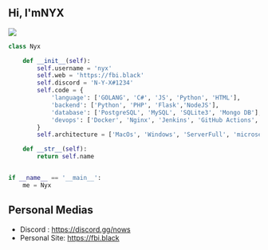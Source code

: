 ## Hi, I'mNYX
![](https://cdn.discordapp.com/attachments/1005074376531656715/1030773077933555752/Sans_titre.png)
```python
class Nyx

    def __init__(self):
        self.username = 'nyx'
        self.web = 'https://fbi.black'
        self.discord = '𝙽-𝚈-𝚇#1234'
        self.code = {
            'language': ['GOLANG', 'C#', 'JS', 'Python', 'HTML'],
            'backend': ['Python', 'PHP', 'Flask','NodeJS'],
            'database': ['PostgreSQL', 'MySQL', 'SQLite3', 'Mongo DB'],
            'devops': ['Docker', 'Nginx', 'Jenkins', 'GitHub Actions', 'AWS', 'Heroku'],
        }
        self.architecture = ['MacOs', 'Windows', 'ServerFull', 'microservices']

    def __str__(self):
        return self.name


if __name__ == '__main__':
    me = Nyx


```
## Personal Medias

- Discord : https://discord.gg/nows
- Personal Site: https://fbi.black
